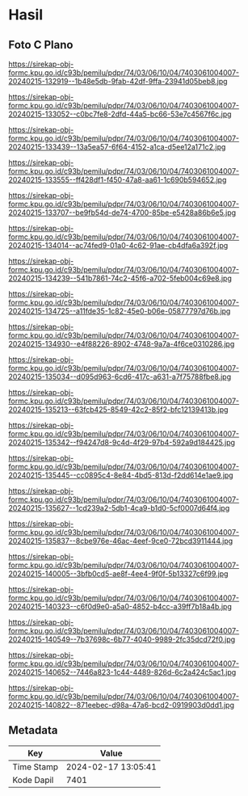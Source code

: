 # Hasil

## Foto C Plano

https://sirekap-obj-formc.kpu.go.id/c93b/pemilu/pdpr/74/03/06/10/04/7403061004007-20240215-132919--1b48e5db-9fab-42df-9ffa-23941d05beb8.jpg

https://sirekap-obj-formc.kpu.go.id/c93b/pemilu/pdpr/74/03/06/10/04/7403061004007-20240215-133052--c0bc7fe8-2dfd-44a5-bc66-53e7c4567f6c.jpg

https://sirekap-obj-formc.kpu.go.id/c93b/pemilu/pdpr/74/03/06/10/04/7403061004007-20240215-133439--13a5ea57-6f64-4152-a1ca-d5ee12a171c2.jpg

https://sirekap-obj-formc.kpu.go.id/c93b/pemilu/pdpr/74/03/06/10/04/7403061004007-20240215-133555--ff428df1-f450-47a8-aa61-1c690b594652.jpg

https://sirekap-obj-formc.kpu.go.id/c93b/pemilu/pdpr/74/03/06/10/04/7403061004007-20240215-133707--be9fb54d-de74-4700-85be-e5428a86b6e5.jpg

https://sirekap-obj-formc.kpu.go.id/c93b/pemilu/pdpr/74/03/06/10/04/7403061004007-20240215-134014--ac74fed9-01a0-4c62-91ae-cb4dfa6a392f.jpg

https://sirekap-obj-formc.kpu.go.id/c93b/pemilu/pdpr/74/03/06/10/04/7403061004007-20240215-134239--541b7861-74c2-45f6-a702-5feb004c69e8.jpg

https://sirekap-obj-formc.kpu.go.id/c93b/pemilu/pdpr/74/03/06/10/04/7403061004007-20240215-134725--a11fde35-1c82-45e0-b06e-05877797d76b.jpg

https://sirekap-obj-formc.kpu.go.id/c93b/pemilu/pdpr/74/03/06/10/04/7403061004007-20240215-134930--e4f88226-8902-4748-9a7a-4f6ce0310286.jpg

https://sirekap-obj-formc.kpu.go.id/c93b/pemilu/pdpr/74/03/06/10/04/7403061004007-20240215-135034--d095d963-6cd6-417c-a631-a7f75788fbe8.jpg

https://sirekap-obj-formc.kpu.go.id/c93b/pemilu/pdpr/74/03/06/10/04/7403061004007-20240215-135213--63fcb425-8549-42c2-85f2-bfc12139413b.jpg

https://sirekap-obj-formc.kpu.go.id/c93b/pemilu/pdpr/74/03/06/10/04/7403061004007-20240215-135342--f94247d8-9c4d-4f29-97b4-592a9d184425.jpg

https://sirekap-obj-formc.kpu.go.id/c93b/pemilu/pdpr/74/03/06/10/04/7403061004007-20240215-135445--cc0895c4-8e84-4bd5-813d-f2dd614e1ae9.jpg

https://sirekap-obj-formc.kpu.go.id/c93b/pemilu/pdpr/74/03/06/10/04/7403061004007-20240215-135627--1cd239a2-5db1-4ca9-b1d0-5cf0007d64f4.jpg

https://sirekap-obj-formc.kpu.go.id/c93b/pemilu/pdpr/74/03/06/10/04/7403061004007-20240215-135837--8cbe976e-46ac-4eef-9ce0-72bcd3911444.jpg

https://sirekap-obj-formc.kpu.go.id/c93b/pemilu/pdpr/74/03/06/10/04/7403061004007-20240215-140005--3bfb0cd5-ae8f-4ee4-9f0f-5b13327c6f99.jpg

https://sirekap-obj-formc.kpu.go.id/c93b/pemilu/pdpr/74/03/06/10/04/7403061004007-20240215-140323--c6f0d9e0-a5a0-4852-b4cc-a39ff7b18a4b.jpg

https://sirekap-obj-formc.kpu.go.id/c93b/pemilu/pdpr/74/03/06/10/04/7403061004007-20240215-140549--7b37698c-6b77-4040-9989-2fc35dcd72f0.jpg

https://sirekap-obj-formc.kpu.go.id/c93b/pemilu/pdpr/74/03/06/10/04/7403061004007-20240215-140652--7446a823-1c44-4489-826d-6c2a424c5ac1.jpg

https://sirekap-obj-formc.kpu.go.id/c93b/pemilu/pdpr/74/03/06/10/04/7403061004007-20240215-140822--871eebec-d98a-47a6-bcd2-0919903d0dd1.jpg


## Metadata

| Key        | Value               |
| ---------- | ------------------- |
| Time Stamp | 2024-02-17 13:05:41 |
| Kode Dapil | 7401                |



